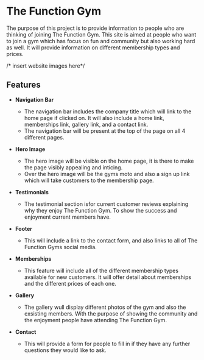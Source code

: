 # The Function Gym

The purpose of this project is to provide information to people who are thinking of joining The Function Gym. This site is aimed at people who want to join a gym which has focus on fun and community but also working hard as well. It will provide information on different membership types and prices. 

/* insert website images here*/

## Features

  * __Navigation Bar__
    * The navigation bar includes the company title which will link to the home page if clicked on. It will also include a home link, memberships link, gallery link, and a contact link.
    * The navigation bar will be present at the top of the page on all 4 different pages. 

* __Hero Image__
    * The hero image will be visible on the home page, it is there to make the page visibly appealing and inticing.
    * Over the hero image will be the gyms moto and also a sign up link which will take customers to the membership page. 

* __Testimonials__
    * The testimonial section isfor current customer reviews explaining why they enjoy The Function Gym. To show the success and enjoyment current members have. 

* __Footer__
    * This will include a link to the contact form, and also links to all of The Function Gyms social media.  

* __Memberships__
    * This feature will include all of the different membership types available for new customers. It will offer detail about memberships and the different prices of each one.

* __Gallery__
   * The gallery wull display different photos of the gym and also the exsisting members. With the purpose of showing the community and the enjoyment people have attending The Function Gym. 
  
* __Contact__
    * This will provide a form for people to fill in if they have any further questions they would like to ask. 


